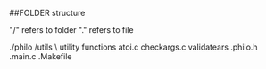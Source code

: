 ##FOLDER structure

"/"  refers to folder
"."  refers to file

./philo
   /utils    \\ utility functions
      atoi.c checkargs.c validatears
   .philo.h     
   .main.c 
   .Makefile